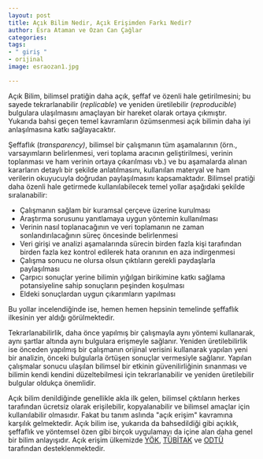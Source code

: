 ```yaml
---
layout: post
title: Açık Bilim Nedir, Açık Erişimden Farkı Nedir?
author: Esra Ataman ve Ozan Can Çağlar
categories: 
tags:
- " giriş "
- orijinal
image: esraozan1.jpg

---
```

Açık Bilim, bilimsel pratiğin daha açık, şeffaf ve özenli hale getirilmesini; bu sayede tekrarlanabilir (_replicable_) ve yeniden üretilebilir (_reproducible_) bulgulara ulaşılmasını amaçlayan bir hareket olarak ortaya çıkmıştır. Yukarıda bahsi geçen temel kavramların özümsenmesi açık bilimin daha iyi anlaşılmasına katkı sağlayacaktır.

Şeffaflık (_transparency)_, bilimsel bir çalışmanın tüm aşamalarının (örn., varsayımların belirlenmesi, veri toplama aracının geliştirilmesi, verinin toplanması ve ham verinin ortaya çıkarılması vb.) ve bu aşamalarda alınan kararların detaylı bir şekilde anlatılmasını, kullanılan materyal ve ham verilerin okuyucuyla doğrudan paylaşılmasını kapsamaktadır. Bilimsel pratiği daha özenli hale getirmede kullanılabilecek temel yollar aşağıdaki şekilde sıralanabilir:

* Çalışmanın sağlam bir kuramsal çerçeve üzerine kurulması
* Araştırma sorusunu yanıtlamaya uygun yöntemin kullanılması
* Verinin nasıl toplanacağının ve veri toplamanın ne zaman sonlandırılacağının süreç öncesinde belirlenmesi
* Veri girişi ve analizi aşamalarında sürecin birden fazla kişi tarafından birden fazla kez kontrol edilerek hata oranının en aza indirgenmesi
* Çalışma sonucu ne olursa olsun çıktıların gerekli paydaşlarla paylaşılması
* Çarpıcı sonuçlar yerine bilimin yığılgan birikimine katkı sağlama potansiyeline sahip sonuçların peşinden koşulması
* Eldeki sonuçlardan uygun çıkarımların yapılması

Bu yollar incelendiğinde ise, hemen hemen hepsinin temelinde şeffaflık
ilkesinin yer aldığı görülmektedir.

Tekrarlanabilirlik, daha önce yapılmış bir çalışmayla aynı yöntemi kullanarak, aynı şartlar altında aynı bulgulara erişmeyle sağlanır. Yeniden üretilebilirlik ise önceden yapılmış bir çalışmanın orijinal verisini kullanarak yapılan yeni bir analizin, önceki bulgularla örtüşen sonuçlar vermesiyle sağlanır. Yapılan çalışmalar sonucu ulaşılan bilimsel bir etkinin güvenilirliğinin sınanması ve bilimin kendi kendini düzeltebilmesi için tekrarlanabilir ve yeniden üretilebilir bulgular oldukça önemlidir.

Açık bilim denildiğinde genellikle akla ilk gelen, bilimsel çıktıların
herkes tarafından ücretsiz olarak erişilebilir, kopyalanabilir ve
bilimsel amaçlar için kullanılabilir olmasıdır. Fakat bu tanım aslında
"açık erişim" kavramına karşılık gelmektedir. Açık bilim ise, yukarıda
da bahsedildiği gibi açıklık, şeffaflık ve yöntemsel özen gibi birçok
uygulamayı da içine alan daha genel bir bilim anlayışıdır. Açık erişim
ülkemizde
[YÖK](https://acikerisim.yok.gov.tr/acik-erisim),
[TÜBİTAK](https://cabim.ulakbim.gov.tr/ulakbim-acik-erisim-faaliyetleri/)
ve
[ODTÜ](https://lib.metu.edu.tr/tr/acik-erisim-ve-kurumsal-arsiv-birimi-0)
tarafından desteklenmektedir.